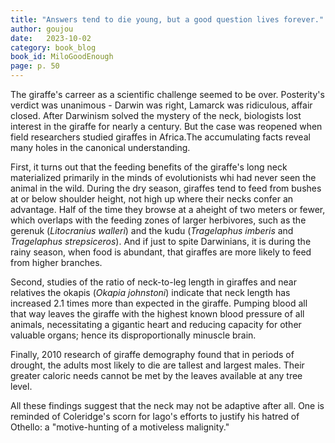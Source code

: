 ```yaml
---
title: "Answers tend to die young, but a good question lives forever."
author: goujou
date:   2023-10-02
category: book_blog
book_id: MiloGoodEnough
page: p. 50
---
```

The giraffe's carreer as a scientific challenge seemed to be over.
Posterity's verdict was unanimous - Darwin was right, Lamarck was ridiculous, affair closed.
After Darwinism solved the mystery of the neck, biologists lost interest in the giraffe for nearly a century.
But the case was reopened when field researchers studied giraffes in Africa.The accumulating facts reveal many holes in the canonical understanding.

First, it turns out that the feeding benefits of the giraffe's long neck materialized primarily in the minds of evolutionists whi had never seen the animal in the wild.
During the dry season, giraffes tend to feed from bushes at or below shoulder height, not high up where their necks confer an advantage.
Half of the time they browse at a aheight of two meters or fewer, which overlaps with the feeding zones of larger herbivores, such as the gerenuk (*Litocranius walleri*) and the kudu (*Tragelaphus imberis* and *Tragelaphus strepsiceros*).
And if just to spite Darwinians, it is during the rainy season, when food is abundant, that giraffes are more likely to feed from higher branches.

Second, studies of the ratio of neck-to-leg length in giraffes and near relatives the okapis (*Okapia johnstoni*) indicate that neck length has increased 2.1 times more than expected in the giraffe.
Pumping blood all that way leaves the giraffe with the highest known blood pressure of all animals, necessitating a gigantic heart and reducing capacity for other valuable organs; hence its disproportionally minuscle brain.

Finally, 2010 research of giraffe demography found that in periods of drought, the adults most likely to die are tallest and largest males.
Their greater caloric needs cannot be met by the leaves available at any tree level.

All these findings suggest that the neck may not be adaptive after all.
One is reminded of Coleridge's scorn for Iago's efforts to justify his hatred of Othello: a "motive-hunting of a motiveless malignity."
